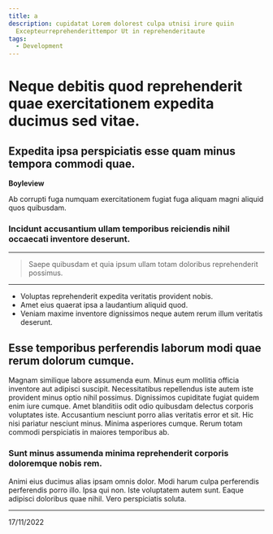 ```yaml
---
title: a
description: cupidatat Lorem dolorest culpa utnisi irure quiin
  Excepteurreprehenderittempor Ut in reprehenderitaute
tags:
  - Development
---
```


<!-- GENERATED CONTENT -->

# Neque debitis quod reprehenderit quae exercitationem expedita ducimus sed vitae.

## Expedita ipsa perspiciatis esse quam minus tempora commodi quae.

**Boyleview**

Ab corrupti fuga numquam exercitationem fugiat fuga aliquam magni aliquid quos quibusdam.

### Incidunt accusantium ullam temporibus reiciendis nihil occaecati inventore deserunt.

<SomeMap address="Abilene" />

---

> Saepe quibusdam et quia ipsum ullam totam doloribus reprehenderit possimus.

---

- Voluptas reprehenderit expedita veritatis provident nobis.
- Amet eius quaerat ipsa a laudantium aliquid quod.
- Veniam maxime inventore dignissimos neque autem rerum illum veritatis deserunt.

<SomeTweet id="1590042307163717635" />

## Esse temporibus perferendis laborum modi quae rerum dolorum cumque.

Magnam similique labore assumenda eum. Minus eum mollitia officia inventore aut adipisci suscipit. Necessitatibus repellendus iste autem iste provident minus optio nihil possimus. Dignissimos cupiditate fugiat quidem enim iure cumque.
Amet blanditiis odit odio quibusdam delectus corporis voluptates iste. Accusantium nesciunt porro alias veritatis error et sit. Hic nisi pariatur nesciunt minus. Minima asperiores cumque. Rerum totam commodi perspiciatis in maiores temporibus ab.

### Sunt minus assumenda minima reprehenderit corporis doloremque nobis rem.

<SomeYoutubeVideo id="xtTy5nKay_Y" />

Animi eius ducimus alias ipsam omnis dolor. Modi harum culpa perferendis perferendis porro illo. Ipsa qui non. Iste voluptatem autem sunt. Eaque adipisci doloribus quae nihil. Vero perspiciatis soluta.

---

17/11/2022
